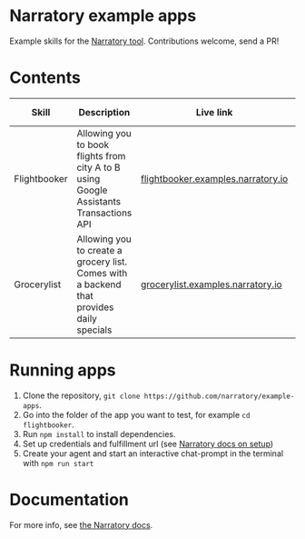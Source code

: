 # Narratory example apps

Example skills for the [Narratory tool](https://narratory.io/). Contributions welcome, send a PR!

# Contents

Skill         | Description                  | Live link | Concepts showcased                                   
--------------|------------------------------|-----------|-------------------------------------------
Flightbooker  | Allowing you to book flights from city A to B using Google Assistants Transactions API | [flightbooker.examples.narratory.io](https://flightbooker.examples.narratory.io/) | [Slot-filling](https://narratory.io/docs/slot-filling) and [transactions](https://narratory.io/docs/transactions) | 
Grocerylist  | Allowing you to create a grocery list. Comes with a backend that provides daily specials | [grocerylist.examples.narratory.io](https://grocerylist.examples.narratory.io/) | [List entities](https://narratory.io/docs/nlu), [Custom variables](https://narratory.io/docs/logic#custom-variables), [Dynamic Botturns / API calls](https://narratory.io/docs/advanced-turns#dynamicbotturns---calling-apis-in-botturns), [Dynamic entities](https://narratory.io/docs/nlu#populating-entities-dynamically) | 

# Running apps
1. Clone the repository, `git clone https://github.com/narratory/example-apps`.
2. Go into the folder of the app you want to test, for example `cd flightbooker`.
3. Run `npm install` to install dependencies.
4. Set up credentials and fulfillment url (see [Narratory docs on setup](https://narratory.io/docs/setup))
5. Create your agent and start an interactive chat-prompt in the terminal with `npm run start`

# Documentation
For more info, see [the Narratory docs](https://narratory.io/).

